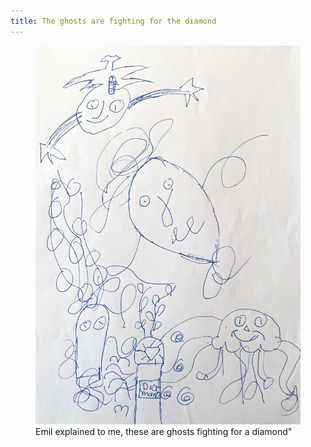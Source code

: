 ```yaml
---
title: The ghosts are fighting for the diamond
---
```

<figure>
	<img src="/img/emil-drawing/IMG_6505.jpg" alt="">
	<figcaption>Emil explained to me, these are ghosts fighting for a diamond"</figcaption>	
</figure>